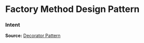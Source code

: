 # Factory Method Design Pattern

### Intent

**Source:** [Decorator Pattern](https://refactoring.guru/design-patterns/factory-method)